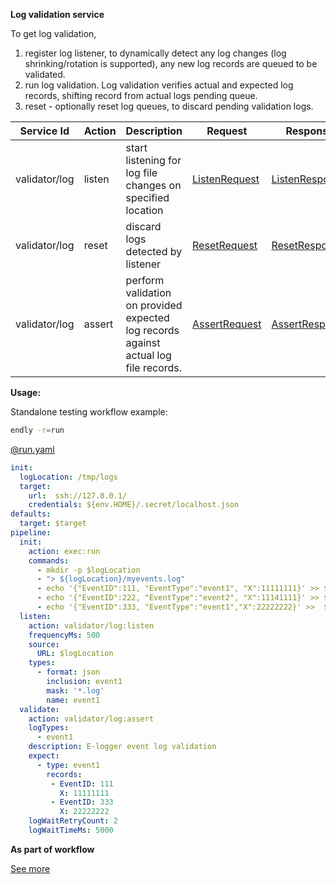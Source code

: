 **Log validation service** 

To get log validation, 
   1) register log listener, to dynamically detect any log changes (log shrinking/rotation is supported), any new log records are queued to be validated.
   2) run log validation. Log validation verifies actual and expected log records, shifting record from actual logs pending queue.
   3) reset - optionally reset log queues, to discard pending validation logs.

| Service Id | Action | Description | Request | Response |
| --- | --- | --- | --- | --- |
| validator/log | listen | start listening for log file changes on specified location  |  [ListenRequest](service_contract.go) | [ListenResponse](service_contract.go)  |
| validator/log | reset | discard logs detected by listener | [ResetRequest](service_contract.go) | [ResetResponse](service_contract.go)  |
| validator/log | assert | perform validation on provided expected log records against actual log file records. | [AssertRequest](service_contract.go) | [AssertResponse](service_contract.go)  |



**Usage:**

Standalone testing workflow example:

 
```bash
endly -r=run
```


[@run.yaml](test/run.yaml)

```yaml
init:
  logLocation: /tmp/logs
  target:
    url:  ssh://127.0.0.1/
    credentials: ${env.HOME}/.secret/localhost.json
defaults:
  target: $target
pipeline:
  init:
    action: exec:run
    commands:
      - mkdir -p $logLocation
      - "> ${logLocation}/myevents.log"
      - echo '{"EventID":111, "EventType":"event1", "X":11111111}' >> ${logLocation}/myevents.log
      - echo '{"EventID":222, "EventType":"event2", "X":11141111}' >> ${logLocation}/myevents.log
      - echo '{"EventID":333, "EventType":"event1","X":22222222}' >>  ${logLocation}/myevents.log
  listen:
    action: validator/log:listen
    frequencyMs: 500
    source:
      URL: $logLocation
    types:
      - format: json
        inclusion: event1
        mask: '*.log'
        name: event1
  validate:
    action: validator/log:assert
    logTypes:
      - event1
    description: E-logger event log validation
    expect:
      - type: event1
        records:
         - EventID: 111
           X: 11111111
         - EventID: 333
           X: 22222222
    logWaitRetryCount: 2
    logWaitTimeMs: 5000
```


**As part of workflow**

   [See more](https://github.com/viant/endly/tree/master/example/rt/elogger)

